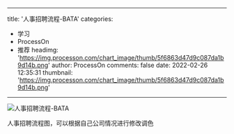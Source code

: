 
---
title: '人事招聘流程-BATA'
categories: 
 - 学习
 - ProcessOn
 - 推荐
headimg: 'https://img.processon.com/chart_image/thumb/5f6863d47d9c087da1b9d14b.png'
author: ProcessOn
comments: false
date: 2022-02-26 12:35:31
thumbnail: 'https://img.processon.com/chart_image/thumb/5f6863d47d9c087da1b9d14b.png'
---

<div>   
<img class="thumb" alt="人事招聘流程-BATA" src="https://img.processon.com/chart_image/thumb/5f6863d47d9c087da1b9d14b.png" referrerpolicy="no-referrer">
<p>人事招聘流程图，可以根据自己公司情况进行修改调色</p>  
</div>
            